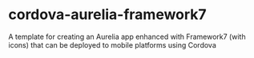 # cordova-aurelia-framework7
A template for creating an Aurelia app enhanced with Framework7 (with icons) that can be deployed to mobile platforms using Cordova
